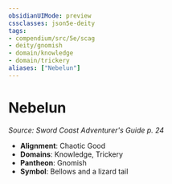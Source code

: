 ```yaml
---
obsidianUIMode: preview
cssclasses: json5e-deity
tags:
- compendium/src/5e/scag
- deity/gnomish
- domain/knowledge
- domain/trickery
aliases: ["Nebelun"]
---
```

# Nebelun
*Source: Sword Coast Adventurer's Guide p. 24* 

- **Alignment**: Chaotic Good
- **Domains**: Knowledge, Trickery
- **Pantheon**: Gnomish
- **Symbol**: Bellows and a lizard tail